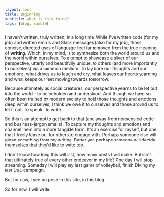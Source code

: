 ```yaml
---
layout: post
title: Beginning
subtitle: what is this thing?
tags: [blog, ramble]
---
```


I haven't written, truly written, in a long time. While I've written code (for my job) and written emails and Slack messages (also for my job), those concise, directed uses of language feel far removed from the true meaning of **writing**. Which, in my mind, is to synthesize both the world around us and the world within ourselves. To attempt to showcase a sliver of our perspective, utterly and beautifully unique, to others (and more importantly to ourselves) via a common medium. To lay bare our thoughts and our emotions, what drives us to laugh and cry, what leaves our hearts yearning and what keeps our feet moving towards tomorrow.

Because ultimately as social creatures, our perspective yearns to be let out into the world - to be beholden and understood. And though we have so often been trained by modern society to hold those thoughts and emotions deep within ourselves, I think we owe it to ourselves and those around us to let it out. To speak. To write.

So this is an attempt to get back to that (and away from nonsensical code and business-jargon emails). To capture my thoughts and emotions and channel them into a more tangible form. It's an exercise for myself, but one that I freely leave out for others to engage with. Perhaps someone else will glean something from my writing. Better yet, perhaps someone will decide themselves that they'd like to write too.

I don't know how long this will last, how many posts I will make. But isn't that ultimately true of every other endeavor in my life? One day I will stop streaming. Someday I will play my last game of volleyball, finish DMing my last D&D campaign.

But for now, I see purpose in this site, in this blog.

So for now, I will write.
